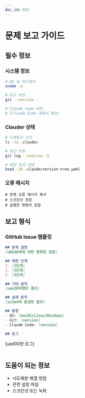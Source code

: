 ```yaml
---
doc_id: 831
---
```


# 문제 보고 가이드

## 필수 정보

### 시스템 정보
```bash
# OS 및 하드웨어
uname -a

# Git 버전
git --version

# Claude Code 버전
# (Claude Code 내에서 확인)
```

### Clauder 상태
```bash
# 디렉토리 구조
ls -la .claude/

# 최근 커밋
git log --oneline -5

# 버전 트리 상태
head -20 .claude/version-tree.yaml
```

### 오류 메시지
```
# 전체 오류 메시지 복사
# 스크린샷 포함
# 실행한 명령어 포함
```

## 보고 형식

### GitHub Issue 템플릿
```markdown
## 문제 설명
[ubb38제에 대한 명확한 설명]

## 재현 단계
1. [1단계]
2. [2단계]
3. [3단계]

## 기대 동작
[uae30대했던 결과]

## 실제 동작
[uc2e4제 발생한 결과]

## 환경
- OS: [macOS/Linux/Windows]
- Git: [version]
- Claude Code: [version]

## 로그
```
[uad00련 로그]
```
```

## 도움이 되는 정보

- 시도해본 해결 방법
- 관련 설정 파일
- 스크린샷 또는 녹화
